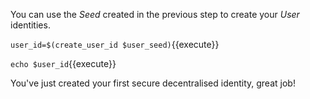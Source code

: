 You can use the _Seed_ created in the previous step to create your _User_ identities.

`user_id=$(create_user_id $user_seed)`{{execute}}

`echo $user_id`{{execute}}

You've just created your first secure decentralised identity, great job!
